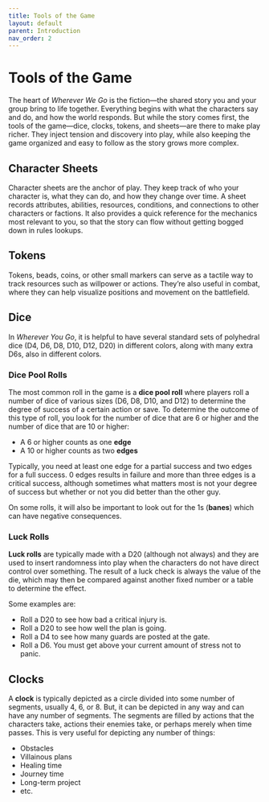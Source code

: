 ```yaml
---
title: Tools of the Game
layout: default
parent: Introduction
nav_order: 2
---
```

# Tools of the Game
The heart of *Wherever We Go* is the fiction—the shared story you and your group bring to life together. Everything begins with what the characters say and do, and how the world responds. But while the story comes first, the tools of the game—dice, clocks, tokens, and sheets—are there to make play richer. They inject tension and discovery into play, while also keeping the game organized and easy to follow as the story grows more complex.

## Character Sheets
Character sheets are the anchor of play. They keep track of who your character is, what they can do, and how they change over time. A sheet records attributes, abilities, resources, conditions, and connections to other characters or factions. It also provides a quick reference for the mechanics most relevant to you, so that the story can flow without getting bogged down in rules lookups.

## Tokens
Tokens, beads, coins, or other small markers can serve as a tactile way to track resources such as willpower or actions. They’re also useful in combat, where they can help visualize positions and movement on the battlefield.

## Dice
In *Wherever You Go*, it is helpful to have several standard sets of polyhedral dice (D4, D6, D8, D10, D12, D20) in different colors, along with many extra D6s, also in different colors.

### Dice Pool Rolls
The most common roll in the game is a **dice pool roll** where players roll a number of dice of various sizes (D6, D8, D10, and D12) to determine the degree of success of a certain action or save. To determine the outcome of this type of roll, you look for the number of dice that are 6 or higher and the number of dice that are 10 or higher:
- A 6 or higher counts as one **edge**
- A 10 or higher counts as two **edges**

Typically, you need at least one edge for a partial success and two edges for a full success. 0 edges results in failure and more than three edges is a critical success, although sometimes what matters most is not your degree of success but whether or not you did better than the other guy. 

On some rolls, it will also be important to look out for the 1s (**banes**) which can have negative consequences.

### Luck Rolls
**Luck rolls** are typically made with a D20 (although not always) and they are used to insert randomness into play when the characters do not have direct control over something. The result of a luck check is always the value of the die, which may then be compared against another fixed number or a table to determine the effect.

Some examples are:
- Roll a D20 to see how bad a critical injury is.
- Roll a D20 to see how well the plan is going.
- Roll a D4 to see how many guards are posted at the gate.
- Roll a D6. You must get above your current amount of stress not to panic.

## Clocks
A **clock** is typically depicted as a circle divided into some number of segments, usually 4, 6, or 8. But, it can be depicted in any way and can have any number of segments. The segments are filled by actions that the characters take, actions their enemies take, or perhaps merely when time passes. This is very useful for depicting any number of things:
- Obstacles
- Villainous plans
- Healing time
- Journey time
- Long-term project
- etc.